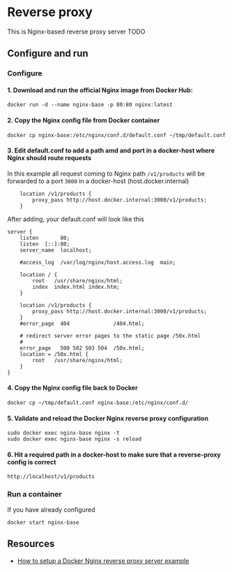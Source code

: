 # Reverse proxy
This is Nginx-based reverse proxy server
TODO

## Configure and run
### Configure
#### 1. Download and run the official Nginx image from Docker Hub:
```
docker run -d --name nginx-base -p 80:80 nginx:latest
```
#### 2. Copy the Nginx config file from Docker container
```
docker cp nginx-base:/etc/nginx/conf.d/default.conf ~/tmp/default.conf
```

#### 3. Edit default.conf to add a path amd and port in a docker-host where Nginx should route requests
In this example all request coming to Nginx path `/v1/products` will be forwarded to a port `3000` in a docker-host (host.docker.internal)
```
    location /v1/products {
        proxy_pass http://host.docker.internal:3000/v1/products;
    }
```
After adding, your default.conf will look like this
```
server {
    listen       80;
    listen  [::]:80;
    server_name  localhost;

    #access_log  /var/log/nginx/host.access.log  main;

    location / {
        root   /usr/share/nginx/html;
        index  index.html index.htm;
    }

    location /v1/products {
        proxy_pass http://host.docker.internal:3000/v1/products;
    }
    #error_page  404              /404.html;

    # redirect server error pages to the static page /50x.html
    #
    error_page   500 502 503 504  /50x.html;
    location = /50x.html {
        root   /usr/share/nginx/html;
    }
}
```
#### 4. Copy the Nginx config file back to Docker
```
docker cp ~/tmp/default.conf nginx-base:/etc/nginx/conf.d/
```
#### 5. Validate and reload the Docker Nginx reverse proxy configuration
```
sudo docker exec nginx-base nginx -t
sudo docker exec nginx-base nginx -s reload
```
#### 6. Hit a required path in a docker-host to make sure that a reverse-proxy config is correct
```
http://localhost/v1/products
```


### Run a container
If you have already configured 
```
docker start nginx-base
```
## Resources
* [How to setup a Docker Nginx reverse proxy server example](https://www.theserverside.com/blog/Coffee-Talk-Java-News-Stories-and-Opinions/Docker-Nginx-reverse-proxy-setup-example)

